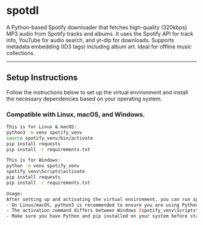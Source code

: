 # spotdl

A Python-based Spotify downloader that fetches high-quality (320kbps) MP3 audio from Spotify tracks and albums. It uses the Spotify API for track info, YouTube for audio search, and yt-dlp for downloads. Supports metadata embedding (ID3 tags) including album art. Ideal for offline music collections.

---

## Setup Instructions

Follow the instructions below to set up the virtual environment and install the necessary dependencies based on your operating system.

### Compatible with **Linux**, **macOS**, and **Windows**.

```bash
This is for Linux & macOS:
python3 -m venv spotify_venv
source spotify_venv/bin/activate
pip install requests
pip install -r requirements.txt

This is for Windows: 
python -m venv spotify_venv
spotify_venv\Scripts\activate
pip install requests
pip install -r requirements.txt

Usage:
After setting up and activating the virtual environment, you can run spotdl scripts as needed.
- On Linux/macOS, python3 is recommended to ensure you are using Python 3.
- The activation command differs between Windows (spotify_venv\Scripts\activate) and Linux/macOS (source spotify_venv/bin/activate).
- Make sure you have Python and pip installed on your system before starting.

